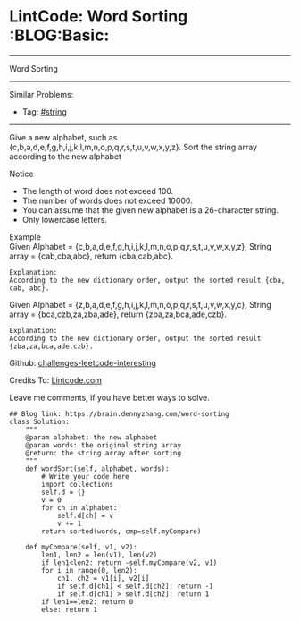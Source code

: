 # LintCode: Word Sorting     :BLOG:Basic:


---

Word Sorting  

---

Similar Problems:  
-   Tag: [#string](https://brain.dennyzhang.com/tag/string)

---

Give a new alphabet, such as {c,b,a,d,e,f,g,h,i,j,k,l,m,n,o,p,q,r,s,t,u,v,w,x,y,z}. Sort the string array according to the new alphabet  

Notice  
-   The length of word does not exceed 100.
-   The number of words does not exceed 10000.
-   You can assume that the given new alphabet is a 26-character string.
-   Only lowercase letters.

Example  
Given Alphabet = {c,b,a,d,e,f,g,h,i,j,k,l,m,n,o,p,q,r,s,t,u,v,w,x,y,z}, String array = {cab,cba,abc}, return {cba,cab,abc}.  

    Explanation:
    According to the new dictionary order, output the sorted result {cba, cab, abc}.

Given Alphabet = {z,b,a,d,e,f,g,h,i,j,k,l,m,n,o,p,q,r,s,t,u,v,w,x,y,c}, String array = {bca,czb,za,zba,ade}, return {zba,za,bca,ade,czb}.  

    Explanation:
    According to the new dictionary order, output the sorted result {zba,za,bca,ade,czb}.

Github: [challenges-leetcode-interesting](https://github.com/DennyZhang/challenges-leetcode-interesting/tree/master/word-sorting)  

Credits To: [Lintcode.com](http://www.lintcode.com/en/problem/word-sorting/)  

Leave me comments, if you have better ways to solve.  

    ## Blog link: https://brain.dennyzhang.com/word-sorting
    class Solution:
        """
        @param alphabet: the new alphabet
        @param words: the original string array
        @return: the string array after sorting
        """
        def wordSort(self, alphabet, words):
            # Write your code here
            import collections
            self.d = {}
            v = 0
            for ch in alphabet:
                self.d[ch] = v
                v += 1
            return sorted(words, cmp=self.myCompare)
    
        def myCompare(self, v1, v2):
            len1, len2 = len(v1), len(v2)
            if len1<len2: return -self.myCompare(v2, v1)
            for i in range(0, len2):
                ch1, ch2 = v1[i], v2[i]
                if self.d[ch1] < self.d[ch2]: return -1
                if self.d[ch1] > self.d[ch2]: return 1
            if len1==len2: return 0
            else: return 1